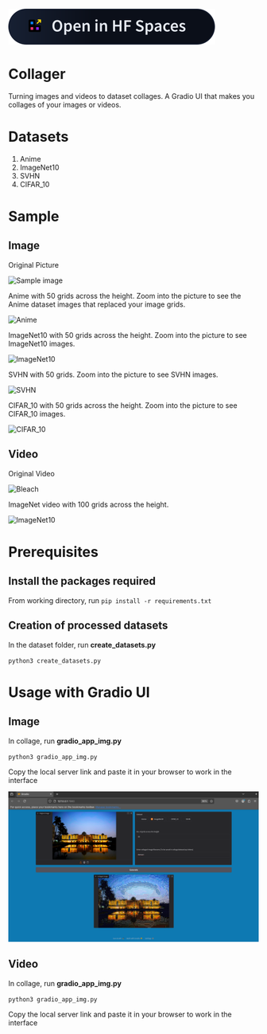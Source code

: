 <a href="https://huggingface.co/spaces/jisnoo/collage_image"><img src="badge_readme/open-in-hf-spaces-lg-dark.svg" alt="Open Demo in Hugging Face Spaces"/></a>

# Collager

Turning images and videos to dataset collages. A Gradio UI that makes you collages of your images or videos. 

# Datasets 

1. Anime
2. ImageNet10
3. SVHN
4. CIFAR_10

# Sample

## Image

Original Picture

![Sample image](sample/images/rkmveri_golden.jpg)

Anime with 50 grids across the height. Zoom into the picture to see the Anime dataset images that replaced your image grids.

![Anime](sample/images/rkmveri_anime.png)

ImageNet10 with 50 grids across the height. Zoom into the picture to see ImageNet10 images.

![ImageNet10](sample/images/rkmveri_imnet10.png)

SVHN with 50 grids. Zoom into the picture to see SVHN images.

![SVHN](sample/images/rkmveri_svhn.png)

CIFAR_10 with 50 grids across the height. Zoom into the picture to see CIFAR_10 images.

![CIFAR_10](sample/images/rkmveri_cifar.png)

## Video

Original Video

![Bleach](sample/videos/bleach.gif)

ImageNet video with 100 grids across the height.

![ImageNet10](sample/videos/bleach_imnet10.gif)

# Prerequisites

## Install the packages required

From working directory, run `pip install -r requirements.txt`

## Creation of processed datasets

In the dataset folder, run **create_datasets.py**

`python3 create_datasets.py`

# Usage with Gradio UI 

## Image

In collage, run **gradio_app_img.py**

`python3 gradio_app_img.py`

Copy the local server link and paste it in your browser to work in the interface

![Image_UI](sample/UI/UI.png)

## Video

In collage, run **gradio_app_img.py**

`python3 gradio_app_img.py`


Copy the local server link and paste it in your browser to work in the interface

